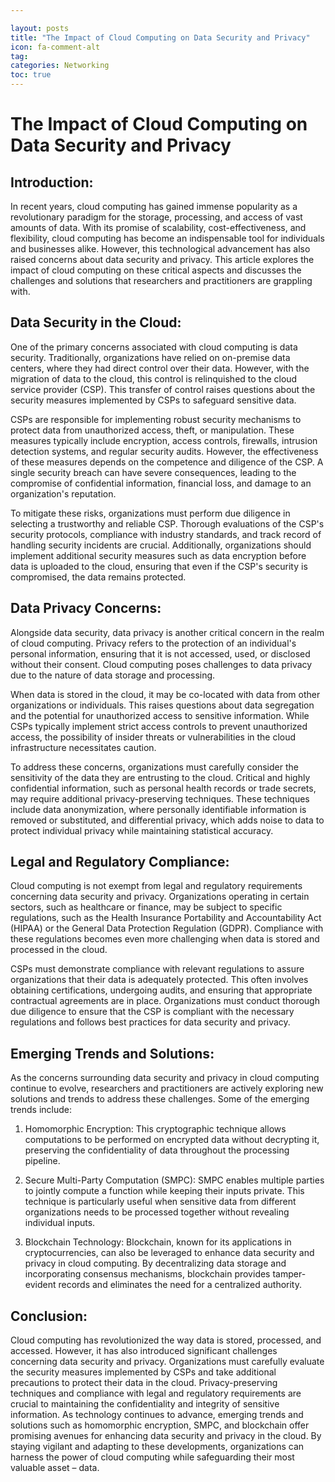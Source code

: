 ```yaml
---

layout: posts
title: "The Impact of Cloud Computing on Data Security and Privacy"
icon: fa-comment-alt
tag:      
categories: Networking
toc: true
---
```




# The Impact of Cloud Computing on Data Security and Privacy

## Introduction:
In recent years, cloud computing has gained immense popularity as a revolutionary paradigm for the storage, processing, and access of vast amounts of data. With its promise of scalability, cost-effectiveness, and flexibility, cloud computing has become an indispensable tool for individuals and businesses alike. However, this technological advancement has also raised concerns about data security and privacy. This article explores the impact of cloud computing on these critical aspects and discusses the challenges and solutions that researchers and practitioners are grappling with.

## Data Security in the Cloud:
One of the primary concerns associated with cloud computing is data security. Traditionally, organizations have relied on on-premise data centers, where they had direct control over their data. However, with the migration of data to the cloud, this control is relinquished to the cloud service provider (CSP). This transfer of control raises questions about the security measures implemented by CSPs to safeguard sensitive data.

CSPs are responsible for implementing robust security mechanisms to protect data from unauthorized access, theft, or manipulation. These measures typically include encryption, access controls, firewalls, intrusion detection systems, and regular security audits. However, the effectiveness of these measures depends on the competence and diligence of the CSP. A single security breach can have severe consequences, leading to the compromise of confidential information, financial loss, and damage to an organization's reputation.

To mitigate these risks, organizations must perform due diligence in selecting a trustworthy and reliable CSP. Thorough evaluations of the CSP's security protocols, compliance with industry standards, and track record of handling security incidents are crucial. Additionally, organizations should implement additional security measures such as data encryption before data is uploaded to the cloud, ensuring that even if the CSP's security is compromised, the data remains protected.

## Data Privacy Concerns:
Alongside data security, data privacy is another critical concern in the realm of cloud computing. Privacy refers to the protection of an individual's personal information, ensuring that it is not accessed, used, or disclosed without their consent. Cloud computing poses challenges to data privacy due to the nature of data storage and processing.

When data is stored in the cloud, it may be co-located with data from other organizations or individuals. This raises questions about data segregation and the potential for unauthorized access to sensitive information. While CSPs typically implement strict access controls to prevent unauthorized access, the possibility of insider threats or vulnerabilities in the cloud infrastructure necessitates caution.

To address these concerns, organizations must carefully consider the sensitivity of the data they are entrusting to the cloud. Critical and highly confidential information, such as personal health records or trade secrets, may require additional privacy-preserving techniques. These techniques include data anonymization, where personally identifiable information is removed or substituted, and differential privacy, which adds noise to data to protect individual privacy while maintaining statistical accuracy.

## Legal and Regulatory Compliance:
Cloud computing is not exempt from legal and regulatory requirements concerning data security and privacy. Organizations operating in certain sectors, such as healthcare or finance, may be subject to specific regulations, such as the Health Insurance Portability and Accountability Act (HIPAA) or the General Data Protection Regulation (GDPR). Compliance with these regulations becomes even more challenging when data is stored and processed in the cloud.

CSPs must demonstrate compliance with relevant regulations to assure organizations that their data is adequately protected. This often involves obtaining certifications, undergoing audits, and ensuring that appropriate contractual agreements are in place. Organizations must conduct thorough due diligence to ensure that the CSP is compliant with the necessary regulations and follows best practices for data security and privacy.

## Emerging Trends and Solutions:
As the concerns surrounding data security and privacy in cloud computing continue to evolve, researchers and practitioners are actively exploring new solutions and trends to address these challenges. Some of the emerging trends include:

1. Homomorphic Encryption: This cryptographic technique allows computations to be performed on encrypted data without decrypting it, preserving the confidentiality of data throughout the processing pipeline.

2. Secure Multi-Party Computation (SMPC): SMPC enables multiple parties to jointly compute a function while keeping their inputs private. This technique is particularly useful when sensitive data from different organizations needs to be processed together without revealing individual inputs.

3. Blockchain Technology: Blockchain, known for its applications in cryptocurrencies, can also be leveraged to enhance data security and privacy in cloud computing. By decentralizing data storage and incorporating consensus mechanisms, blockchain provides tamper-evident records and eliminates the need for a centralized authority.

## Conclusion:
Cloud computing has revolutionized the way data is stored, processed, and accessed. However, it has also introduced significant challenges concerning data security and privacy. Organizations must carefully evaluate the security measures implemented by CSPs and take additional precautions to protect their data in the cloud. Privacy-preserving techniques and compliance with legal and regulatory requirements are crucial to maintaining the confidentiality and integrity of sensitive information. As technology continues to advance, emerging trends and solutions such as homomorphic encryption, SMPC, and blockchain offer promising avenues for enhancing data security and privacy in the cloud. By staying vigilant and adapting to these developments, organizations can harness the power of cloud computing while safeguarding their most valuable asset – data.
